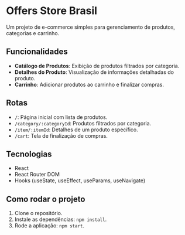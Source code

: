 # Offers Store Brasil

Um projeto de e-commerce simples para gerenciamento de produtos, categorias e carrinho.

## Funcionalidades
- **Catálogo de Produtos**: Exibição de produtos filtrados por categoria.
- **Detalhes do Produto**: Visualização de informações detalhadas do produto.
- **Carrinho**: Adicionar produtos ao carrinho e finalizar compras.

## Rotas
- `/`: Página inicial com lista de produtos.
- `/category/:categoryId`: Produtos filtrados por categoria.
- `/item/:itemId`: Detalhes de um produto específico.
- `/cart`: Tela de finalização de compras.

## Tecnologias
- React
- React Router DOM
- Hooks (useState, useEffect, useParams, useNavigate)

## Como rodar o projeto
1. Clone o repositório.
2. Instale as dependências: `npm install`.
3. Rode a aplicação: `npm start`.